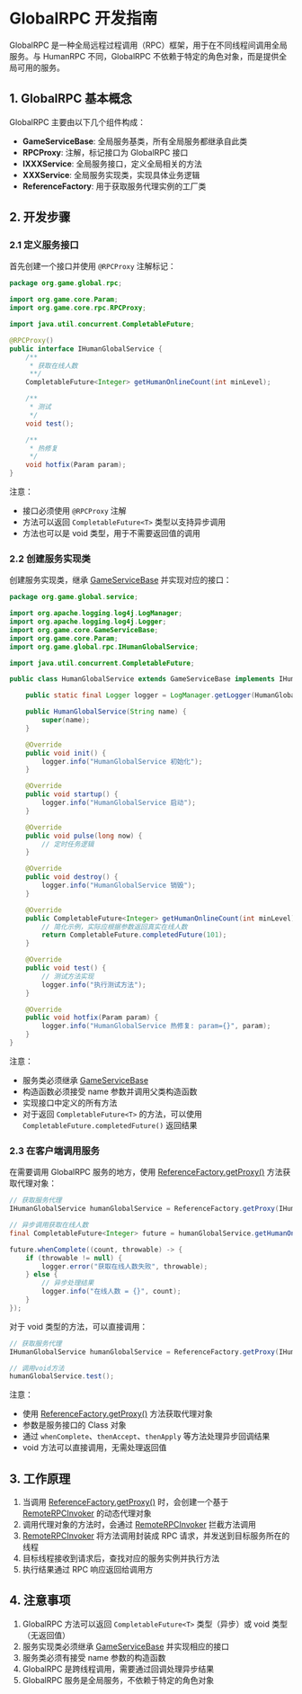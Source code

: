 # GlobalRPC 开发指南

GlobalRPC 是一种全局远程过程调用（RPC）框架，用于在不同线程间调用全局服务。与 HumanRPC 不同，GlobalRPC 不依赖于特定的角色对象，而是提供全局可用的服务。

## 1. GlobalRPC 基本概念

GlobalRPC 主要由以下几个组件构成：

- **GameServiceBase**: 全局服务基类，所有全局服务都继承自此类
- **RPCProxy**: 注解，标记接口为 GlobalRPC 接口
- **IXXXService**: 全局服务接口，定义全局相关的方法
- **XXXService**: 全局服务实现类，实现具体业务逻辑
- **ReferenceFactory**: 用于获取服务代理实例的工厂类

## 2. 开发步骤

### 2.1 定义服务接口

首先创建一个接口并使用 `@RPCProxy` 注解标记：

```java
package org.game.global.rpc;

import org.game.core.Param;
import org.game.core.rpc.RPCProxy;

import java.util.concurrent.CompletableFuture;

@RPCProxy()
public interface IHumanGlobalService {
    /**
     * 获取在线人数
     **/
    CompletableFuture<Integer> getHumanOnlineCount(int minLevel);

    /**
     * 测试
     */
    void test();

    /**
     * 热修复
     */
    void hotfix(Param param);
}
```

注意：
- 接口必须使用 `@RPCProxy` 注解
- 方法可以返回 `CompletableFuture<T>` 类型以支持异步调用
- 方法也可以是 void 类型，用于不需要返回值的调用

### 2.2 创建服务实现类

创建服务实现类，继承 [GameServiceBase](file:///D:/MyZiegler/ZRepo/github/MMORPGServer/server/zgame/src/main/java/org/game/core/GameServiceBase.java#L8-L123) 并实现对应的接口：

```java
package org.game.global.service;

import org.apache.logging.log4j.LogManager;
import org.apache.logging.log4j.Logger;
import org.game.core.GameServiceBase;
import org.game.core.Param;
import org.game.global.rpc.IHumanGlobalService;

import java.util.concurrent.CompletableFuture;

public class HumanGlobalService extends GameServiceBase implements IHumanGlobalService {

    public static final Logger logger = LogManager.getLogger(HumanGlobalService.class);

    public HumanGlobalService(String name) {
        super(name);
    }

    @Override
    public void init() {
        logger.info("HumanGlobalService 初始化");
    }

    @Override
    public void startup() {
        logger.info("HumanGlobalService 启动");
    }

    @Override
    public void pulse(long now) {
        // 定时任务逻辑
    }

    @Override
    public void destroy() {
        logger.info("HumanGlobalService 销毁");
    }

    @Override
    public CompletableFuture<Integer> getHumanOnlineCount(int minLevel) {
        // 简化示例，实际应根据参数返回真实在线人数
        return CompletableFuture.completedFuture(101);
    }

    @Override
    public void test() {
        // 测试方法实现
        logger.info("执行测试方法");
    }

    @Override
    public void hotfix(Param param) {
        logger.info("HumanGlobalService 热修复: param={}", param);
    }
}
```

注意：
- 服务类必须继承 [GameServiceBase](file:///D:/MyZiegler/ZRepo/github/MMORPGServer/server/zgame/src/main/java/org/game/core/GameServiceBase.java#L8-L123)
- 构造函数必须接受 name 参数并调用父类构造函数
- 实现接口中定义的所有方法
- 对于返回 `CompletableFuture<T>` 的方法，可以使用 `CompletableFuture.completedFuture()` 返回结果

### 2.3 在客户端调用服务

在需要调用 GlobalRPC 服务的地方，使用 [ReferenceFactory.getProxy()](file:///D:/MyZiegler/ZRepo/github/MMORPGServer/server/zgame/src/main/java/org/game/core/rpc/ReferenceFactory.java#L23-L32) 方法获取代理对象：

```java
// 获取服务代理
IHumanGlobalService humanGlobalService = ReferenceFactory.getProxy(IHumanGlobalService.class);

// 异步调用获取在线人数
final CompletableFuture<Integer> future = humanGlobalService.getHumanOnlineCount(1);

future.whenComplete((count, throwable) -> {
    if (throwable != null) {
        logger.error("获取在线人数失败", throwable);
    } else {
        // 异步处理结果
        logger.info("在线人数 = {}", count);
    }
});
```

对于 void 类型的方法，可以直接调用：

```java
// 获取服务代理
IHumanGlobalService humanGlobalService = ReferenceFactory.getProxy(IHumanGlobalService.class);

// 调用void方法
humanGlobalService.test();
```

注意：
- 使用 [ReferenceFactory.getProxy()](file:///D:/MyZiegler/ZRepo/github/MMORPGServer/server/zgame/src/main/java/org/game/core/rpc/ReferenceFactory.java#L23-L32) 方法获取代理对象
- 参数是服务接口的 Class 对象
- 通过 `whenComplete`、`thenAccept`、`thenApply` 等方法处理异步回调结果
- void 方法可以直接调用，无需处理返回值

## 3. 工作原理

1. 当调用 [ReferenceFactory.getProxy()](file:///D:/MyZiegler/ZRepo/github/MMORPGServer/server/zgame/src/main/java/org/game/core/rpc/ReferenceFactory.java#L23-L32) 时，会创建一个基于 [RemoteRPCInvoker](file:///D:/MyZiegler/ZRepo/github/MMORPGServer/server/zgame/src/main/java/org/game/core/rpc/RemoteRPCInvoker.java#L24-L185) 的动态代理对象
2. 调用代理对象的方法时，会通过 [RemoteRPCInvoker](file:///D:/MyZiegler/ZRepo/github/MMORPGServer/server/zgame/src/main/java/org/game/core/rpc/RemoteRPCInvoker.java#L24-L185) 拦截方法调用
3. [RemoteRPCInvoker](file:///D:/MyZiegler/ZRepo/github/MMORPGServer/server/zgame/src/main/java/org/game/core/rpc/RemoteRPCInvoker.java#L24-L185) 将方法调用封装成 RPC 请求，并发送到目标服务所在的线程
4. 目标线程接收到请求后，查找对应的服务实例并执行方法
5. 执行结果通过 RPC 响应返回给调用方

## 4. 注意事项

1. GlobalRPC 方法可以返回 `CompletableFuture<T>` 类型（异步）或 void 类型（无返回值）
2. 服务实现类必须继承 [GameServiceBase](file:///D:/MyZiegler/ZRepo/github/MMORPGServer/server/zgame/src/main/java/org/game/core/GameServiceBase.java#L8-L123) 并实现相应的接口
3. 服务类必须有接受 name 参数的构造函数
4. GlobalRPC 是跨线程调用，需要通过回调处理异步结果
5. GlobalRPC 服务是全局服务，不依赖于特定的角色对象